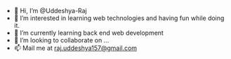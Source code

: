- 👋 Hi, I’m @Uddeshya-Raj
- 👀 I’m interested in learning web technologies and having fun while doing it.
- 🌱 I’m currently learning back end web development
- 💞️ I’m looking to collaborate on ...
- 📫 Mail me at raj.uddeshya157@gmail.com

<!---
Uddeshya-Raj/Uddeshya-Raj is a ✨ special ✨ repository because its `README.md` (this file) appears on your GitHub profile.
You can click the Preview link to take a look at your changes.
--->

